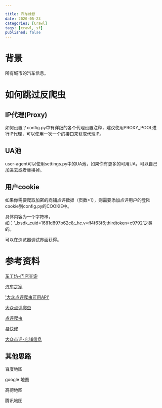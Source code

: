 ```yaml
---

title: 汽车维修
date: 2020-05-23
categories: [Crawl]
tags: [crawl, sf]
published: false
---
```


# 背景

所有城市的汽车信息。


# 如何跳过反爬虫

## IP代理(Proxy)

如何设置？config.py中有详细的各个代理设置注释，建议使用PROXY_POOL进行IP代理，可以使用一次一个的接口来获取代理IP。

## UA池

user-agent可以使用settings.py中的UA池，如果你有更多的可用UA，可以自己加进去或者替换掉。

## 用户cookie

如果你需要爬取加密的商铺点评数据（页数>1），则需要添加点评用户的登陆cookie到config.py的COOKIE中。

具体内容为一个字符串，如：‘_lxsdk_cuid=1681d897b62c8;_hc.v=ff4f63f6;thirdtoken=c9792’之类的。

可以在浏览器调试界面获得。

# 参考资料

[车工坊-门店查询](http://www.caremore-sgm.com/store.html)

[汽车之家](https://www.autohome.com.cn/beijing/)

['大众点评爬虫可用API'](https://www.linkin.site/2019/01/14/%E5%A4%A7%E4%BC%97%E7%82%B9%E8%AF%84%E7%88%AC%E8%99%AB%E5%8F%AF%E7%94%A8API/)

[大众点评爬虫](https://github.com/Starbucksstar/Crawler-DZDP)

[点评爬虫](https://github.com/DropsDevopsOrg/ECommerceCrawlers/tree/master/DianpingCrawler)

[易快修](http://www.yikuaixiu.com/page/store.html)

[大众点评-店铺信息](https://github.com/Northxw/Dianping)

## 其他思路

百度地图

google 地图

高德地图

腾讯地图

